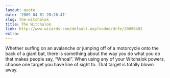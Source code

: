 ```yaml
---
layout: quote
date: '2009-04-01 20:26:41'
slug: the-witchalok
title: The Witchalok
link: http://www.wizards.com/default.asp?x=dnd/drfe/20090401
extra: 
---
```


Whether surfing on an avalanche or jumping off of a motorcycle onto the back of a giant bat, there is something about the way you do what you do that makes people say, “Whoa!”. When using any of your Witchalok powers, choose one target you have line of sight to. That target is totally blown away.